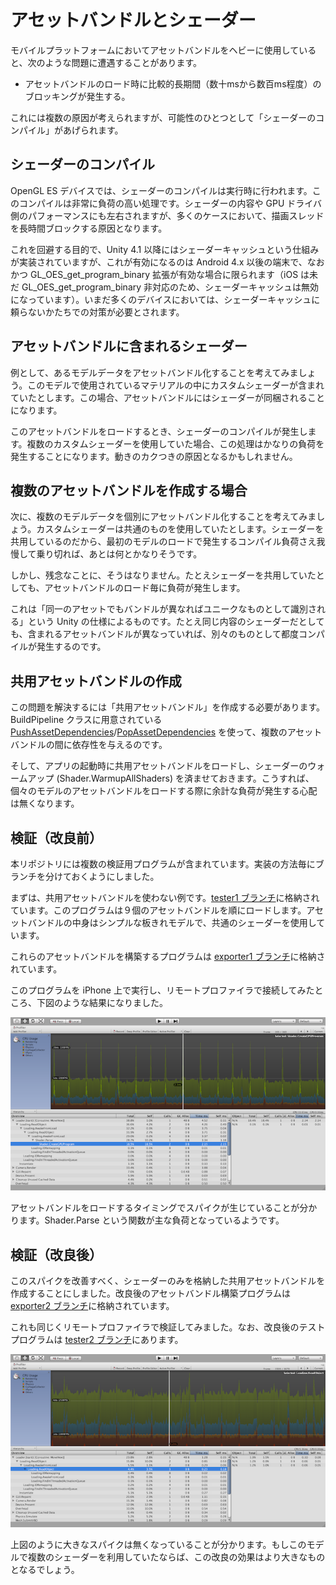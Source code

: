 アセットバンドルとシェーダー
============================

モバイルプラットフォームにおいてアセットバンドルをヘビーに使用していると、次のような問題に遭遇することがあります。

- アセットバンドルのロード時に比較的長期間（数十msから数百ms程度）のブロッキングが発生する。

これには複数の原因が考えられますが、可能性のひとつとして「シェーダーのコンパイル」があげられます。

シェーダーのコンパイル
----------------------

OpenGL ES デバイスでは、シェーダーのコンパイルは実行時に行われます。このコンパイルは非常に負荷の高い処理です。シェーダーの内容や GPU ドライバ側のパフォーマンスにも左右されますが、多くのケースにおいて、描画スレッドを長時間ブロックする原因となります。

これを回避する目的で、Unity 4.1 以降にはシェーダーキャッシュという仕組みが実装されていますが、これが有効になるのは Android 4.x 以後の端末で、なおかつ GL_OES_get_program_binary 拡張が有効な場合に限られます（iOS は未だ GL_OES_get_program_binary 非対応のため、シェーダーキャッシュは無効になっています）。いまだ多くのデバイスにおいては、シェーダーキャッシュに頼らないかたちでの対策が必要とされます。

アセットバンドルに含まれるシェーダー
------------------------------------

例として、あるモデルデータをアセットバンドル化することを考えてみましょう。このモデルで使用されているマテリアルの中にカスタムシェーダーが含まれていたとします。この場合、アセットバンドルにはシェーダーが同梱されることになります。

このアセットバンドルをロードするとき、シェーダーのコンパイルが発生します。複数のカスタムシェーダーを使用していた場合、この処理はかなりの負荷を発生することになります。動きのカクつきの原因となるかもしれません。

複数のアセットバンドルを作成する場合
------------------------------------

次に、複数のモデルデータを個別にアセットバンドル化することを考えてみましょう。カスタムシェーダーは共通のものを使用していたとします。シェーダーを共用しているのだから、最初のモデルのロードで発生するコンパイル負荷さえ我慢して乗り切れば、あとは何とかなりそうです。

しかし、残念なことに、そうはなりません。たとえシェーダーを共用していたとしても、アセットバンドルのロード毎に負荷が発生します。

これは「同一のアセットでもバンドルが異なればユニークなものとして識別される」という Unity の仕様によるものです。たとえ同じ内容のシェーダーだとしても、含まれるアセットバンドルが異なっていれば、別々のものとして都度コンパイルが発生するのです。

共用アセットバンドルの作成
--------------------------

この問題を解決するには「共用アセットバンドル」を作成する必要があります。BuildPipeline クラスに用意されている [PushAssetDependencies](http://docs.unity3d.com/Documentation/ScriptReference/BuildPipeline.PushAssetDependencies.html)/[PopAssetDependencies](http://docs.unity3d.com/Documentation/ScriptReference/BuildPipeline.PopAssetDependencies.html) を使って、複数のアセットバンドルの間に依存性を与えるのです。

そして、アプリの起動時に共用アセットバンドルをロードし、シェーダーのウォームアップ (Shader.WarmupAllShaders) を済ませておきます。こうすれば、個々のモデルのアセットバンドルをロードする際に余計な負荷が発生する心配は無くなります。

検証（改良前）
--------------

本リポジトリには複数の検証用プログラムが含まれています。実装の方法毎にブランチを分けておくようにしました。

まずは、共用アセットバンドルを使わない例です。[tester1 ブランチ](https://github.com/keijiro/unity-shader-bundle/tree/tester1)に格納されています。このプログラムは９個のアセットバンドルを順にロードします。アセットバンドルの中身はシンプルな板きれモデルで、共通のシェーダーを使用しています。

これらのアセットバンドルを構築するプログラムは [exporter1 ブランチ](https://github.com/keijiro/unity-shader-bundle/tree/exporter1)に格納されています。

このプログラムを iPhone 上で実行し、リモートプロファイラで接続してみたところ、下図のような結果になりました。

![test1](test1.png)

アセットバンドルをロードするタイミングでスパイクが生じていることが分かります。Shader.Parse という関数が主な負荷となっているようです。

検証（改良後）
--------------

このスパイクを改善すべく、シェーダーのみを格納した共用アセットバンドルを作成することにしました。改良後のアセットバンドル構築プログラムは [exporter2 ブランチ](https://github.com/keijiro/unity-shader-bundle/tree/exporter2)に格納されています。

これも同じくリモートプロファイラで検証してみました。なお、改良後のテストプログラムは [tester2 ブランチ](https://github.com/keijiro/unity-shader-bundle/tree/tester2)にあります。

![test2](test2.png)

上図のように大きなスパイクは無くなっていることが分かります。もしこのモデルで複数のシェーダーを利用していたならば、この改良の効果はより大きなものとなるでしょう。
